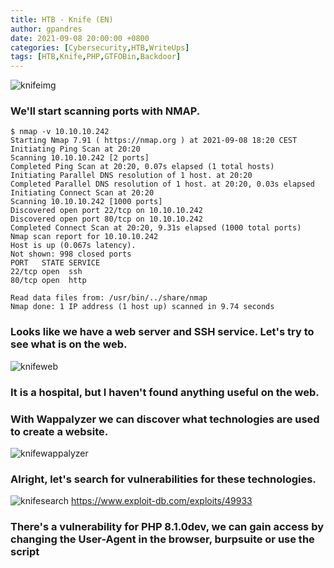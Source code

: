 ```yaml
---
title: HTB - Knife (EN)
author: gpandres
date: 2021-09-08 20:00:00 +0800
categories: [Cybersecurity,HTB,WriteUps]
tags: [HTB,Knife,PHP,GTFOBin,Backdoor]
---
```




![knifeimg](https://gpandres.github.io/assets/img/posts/knife/knife.jpeg)


<h3 data-toc-skip>We'll start scanning ports with NMAP.</h3>


```console
$ nmap -v 10.10.10.242
Starting Nmap 7.91 ( https://nmap.org ) at 2021-09-08 18:20 CEST
Initiating Ping Scan at 20:20
Scanning 10.10.10.242 [2 ports]
Completed Ping Scan at 20:20, 0.07s elapsed (1 total hosts)
Initiating Parallel DNS resolution of 1 host. at 20:20
Completed Parallel DNS resolution of 1 host. at 20:20, 0.03s elapsed
Initiating Connect Scan at 20:20
Scanning 10.10.10.242 [1000 ports]
Discovered open port 22/tcp on 10.10.10.242
Discovered open port 80/tcp on 10.10.10.242
Completed Connect Scan at 20:20, 9.31s elapsed (1000 total ports)
Nmap scan report for 10.10.10.242
Host is up (0.067s latency).
Not shown: 998 closed ports
PORT   STATE SERVICE
22/tcp open  ssh
80/tcp open  http

Read data files from: /usr/bin/../share/nmap
Nmap done: 1 IP address (1 host up) scanned in 9.74 seconds
```

<h3 data-toc-skip>Looks like we have a web server and SSH service. Let's try to see what is on the web.</h3>

![knifeweb](https://gpandres.github.io/assets/img/posts/knife/knifeweb.png)

<h3 data-toc-skip>It is a hospital, but I haven't found anything useful on the web.</h3>

<h3 data-toc-skip>With Wappalyzer we can discover what technologies are used to create a website.</h3>

![knifewappalyzer](https://gpandres.github.io/assets/img/posts/knife/knifewappalyzer.png)

<h3 data-toc-skip>Alright, let's search for vulnerabilities for these technologies.</h3>

![knifesearch](https://gpandres.github.io/assets/img/posts/knife/knifesearch.png)
<https://www.exploit-db.com/exploits/49933>

<h3 data-toc-skip>There's a vulnerability for PHP 8.1.0dev, we can gain access by changing the User-Agent in the browser, burpsuite or use the script</h3>









